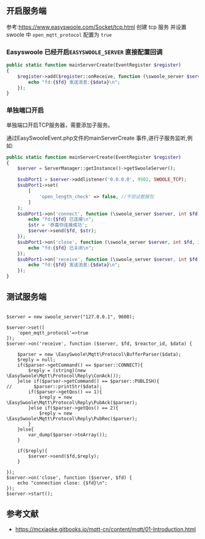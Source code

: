 ## 开启服务端
参考:https://www.easyswoole.com/Socket/tcp.html
创建 tcp 服务
并设置 swoole 中 `open_mqtt_protocol` 配置为 `true`

###  Easyswoole 已经开启`EASYSWOOLE_SERVER` 直接配置回调
```php
public static function mainServerCreate(EventRegister $register)
{
    $register->add($register::onReceive, function (\swoole_server $server, int $fd, int $reactor_id, string $data) {
        echo "fd:{$fd} 发送消息:{$data}\n";
    });
}

```
### 单独端口开启

单独端口开启TCP服务器，需要添加子服务。

通过EasySwooleEvent.php文件的mainServerCreate 事件,进行子服务监听,例如:


```php
public static function mainServerCreate(EventRegister $register)
{
    $server = ServerManager::getInstance()->getSwooleServer();

    $subPort1 = $server->addlistener('0.0.0.0', 9502, SWOOLE_TCP);
    $subPort1->set(
        [
            'open_length_check' => false, //不验证数据包
        ]
    );
    $subPort1->on('connect', function (\swoole_server $server, int $fd, int $reactor_id) {
        echo "fd:{$fd} 已连接\n";
        $str = '恭喜你连接成功';
        $server->send($fd, $str);
    });
    $subPort1->on('close', function (\swoole_server $server, int $fd, int $reactor_id) {
        echo "fd:{$fd} 已关闭\n";
    });
    $subPort1->on('receive', function (\swoole_server $server, int $fd, int $reactor_id, string $data) {
        echo "fd:{$fd} 发送消息:{$data}\n";
    });
}

```

## 测试服务端

```

$server = new swoole_server("127.0.0.1", 9600);

$server->set([
    'open_mqtt_protocol'=>true
]);
$server->on('receive', function ($server, $fd, $reactor_id, $data) {

    $parser = new \EasySwoole\Mqtt\Protocol\BufferParser($data);
    $reply = null;
    if($parser->getCommand() == $parser::CONNECT){
        $reply = (string)(new \EasySwoole\Mqtt\Protocol\Reply\ConAck());
    }else if($parser->getCommand() == $parser::PUBLISH){
//        $parser::printStr($data);
        if($parser->getQos() == 1){
            $reply = new \EasySwoole\Mqtt\Protocol\Reply\PubAck($parser);
        }else if($parser->getQos() == 2){
            $reply = new \EasySwoole\Mqtt\Protocol\Reply\PubRec($parser);
        }
    }else{
        var_dump($parser->toArray());
    }

    if($reply){
        $server->send($fd,$reply);
    }

});
$server->on('close', function ($server, $fd) {
    echo "connection close: {$fd}\n";
});
$server->start();
```
## 参考文献
- https://mcxiaoke.gitbooks.io/mqtt-cn/content/mqtt/01-Introduction.html
